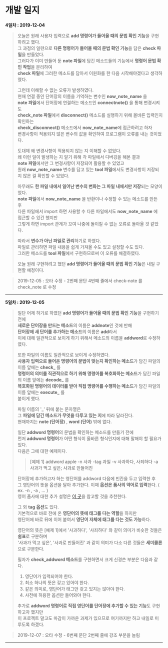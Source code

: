 # 개발 일지
**4일차 : 2019-12-04**  
  
>오늘은 원래 사용자 입력으로 **add 명령어가 들어올 때의 문법 확인 기능**을 구현하려고 했다.  
그 과정의 일련으로 **다른 명령어가 들어올 때의 문법 확인 기능**을 담은 **check 파일**을 만들었다.  
그러다가 이미 만들어 둔 **note 파일**에 담긴 메소드들의 기능에서 **명령어 문법 확인 작업**을 분리하여  
**check 파일**에 그러한 메소드를 담아서 이원화를 한 다음 시작해야겠다고 생각하였다.  
>
>그런데 이해할 수 없는 오류가 발생하였다.  
현재 연결 중인 단어장의 이름을 기억하는 변수인 **now_note_name** 을  
**note 파일**에서 단어장에 연결하는 메소드인 **connectnote()** 을 통해 변경시켜도  
**check_note 파일**에서 **disconnect()** 메소드를 실행하기 위해 올바른 입력인지 확인하는  
**check_disconnect()** 메소드에서 **now_note_name**에 접근하려고 하자  
변경사항이 적용되지 않은 변수의 값을 확인하여 프로그램이 오류를 내는 것이었다.  
>
>도대체 왜 변경사항이 적용되지 않는 지 이해할 수 없었다.  
왜 이런 일이 발생하는 지 알기 위해 각 파일에서 디버깅을 해본 결과  
**note 파일**에서만 그 변경사항이 저장되어 활용할 수 있었고  
원래 **now_note_name** 변수를 담고 있는 **tool 파일**에서도 변경사항이 저장되지 않은 걸 확인할 수 있었다.  
>  
>아무래도 **한 파일 내에서 일어난 변수의 변화는 그 파일 내에서만 저장**되는 모양이었다.  
**note 파일**에서 **now_note_name** 을 반환이나 수정할 수 있는 메소드를 만든 후  
다른 파일에서 import 하면 사용할 수 다른 파일에서도 **now_note_name** 에 접근할 수 있긴 했지만  
그렇게 하면 import 관계가 꼬여 나중에 돌이킬 수 없는 오류로 돌아올 것 같았다.  
>  
>따라서 **변수가 아닌 파일로 관리**하기로 하였다.  
파일로 관리하면 파일 내용을 쉽게 가져올 수도 있고 설정할 수도 있다.  
그러한 메소드를 **tool 파일**에서 구현하므로써 이 오류를 해결하였다.  
>  
>오늘 원래 구현하려고 했던 **add 명령어가 들어올 때의 문법 확인 기능**은 내일 구현할 예정이다.
   
> 2019-12-05 : 오타 수정 - 2번째 문단 4번째 줄에서 check-note 를 check_note 로 수정 
  
---
**5일차 : 2019-12-05**  
  
>일단 어제 하기로 하였던 **add 명령어가 들어올 때의 문법 확인 기능**을 구현하기 전에  
**새로운 단어장을 만드는 메소드**의 이름은 **addnote**인 것에 반해  
**단어장에 새 단어를 추가하는 메소드**의 이름은 **add**라서  
이에 대해 일관적으로 보이게 하기 위해서 메소드의 이름을 **addword**로 수정하였다.  
>  
>또한 파일의 이름도 일관적으로 보이게 수정하였다.  
**사용자 입력으로 들어온 명령어의 문법이 맞는지 확인하는 메소드**가 담긴 파일의 이름 앞에는 **check_** 를  
**명령어의 의미를 직관적으로 하기 위해 명령어를 복호화하는 메소드**가 담긴 파일의 이름 앞에는 **decode_** 를  
**복호화된 명령어의 데이터를 받아 직접 명령어를 수행하는 메소드**가 담긴 파일의 이름 앞에는 **execute_** 를   
붙이게 했다.  
>  
>파일 이름의 '_' 뒤에 붙는 문자열은  
그 **파일에 담긴 메소드가 무엇을 다루고 있는 지**에 따라 달라진다.  
현재까지는 **note (단어장)** , **word (단어)** 밖에 없다.  
>
>일단 **addword 명령어**의 문법을 확인하는 메소드를 만들기 전에  
먼저 **addword 명령어**가 어떤 형식이 올바른 형식인지에 대해 말해야 할 필요가 있다.  
다음은 그에 대한 예제이다.  
>>[예제 1] addword apple -n 사과 -tag 과일 -v 사과하다, 사죄하다 -a 사과가 먹고 싶은; 사과로 만들어진 
>  
>단어장에 추가하고자 하는 영단어를 addword 다음에 빈칸을 두고 입력한 후  
그 영단어의 뜻을 옵션을 달아 추가한다. 이때 **옵션은 품사의 약어로 입력**한다. ( ex. -n , -a , … )  
영어 품사에 대한 추가 설명은 [이 곳](https://dreamhepatica.tistory.com/entry/8%ED%92%88%EC%82%AC%EC%9D%98-%EC%95%BD%EC%96%B4)을 참고할 것을 추천한다.
>  
>그 외 **tag 옵션**도 있다.  
기본적으로 바로 전에 온 **영단어의 뜻에 태그를 다는 역할**을 하지만  
영단어에 바로 뒤에 이어 붙여서 **영단어 자체에 태그를 다는 것도 가능**하다.  
>  
>영단어의 뜻은 [예제 1]에서 '사과하다', '사죄하다' 와 같이 의미가 비슷한 것들은 **쉼표**로 구분하며  
'사과가 먹고 싶은', '사과로 만들어진' 과 같이 의미가 다소 다른 것들은 **세미콜론**으로 구분한다.  
>  
>필자가 **check_addword 메소드**를 구현하면서 크게 신경쓴 부분은 다음과 같다.  
>1. 영단어가 입력되어야 한다.  
>2. 최소 하나의 뜻은 갖고 있어야 한다. 
>3. 같은 의미로, 영단어가 태그만 갖고 있지는 않아야 한다.
>4. 사전에 허용한 옵션만 들어와야 한다.
>  
>추가로 **addword 명령어로 직접 영단어를 단어장에 추가할 수 있는 기능**도 구현하고자 했지만  
이 프로젝트 말고도 마감이 가까운 과제가 있으므로 여기까지만 하고 내일로 미루도록 하겠다.
   
> 2019-12-07 : 오타 수정 - 6번째 문단 2번째 줄에 강조 부분을 늘림 
  
---

